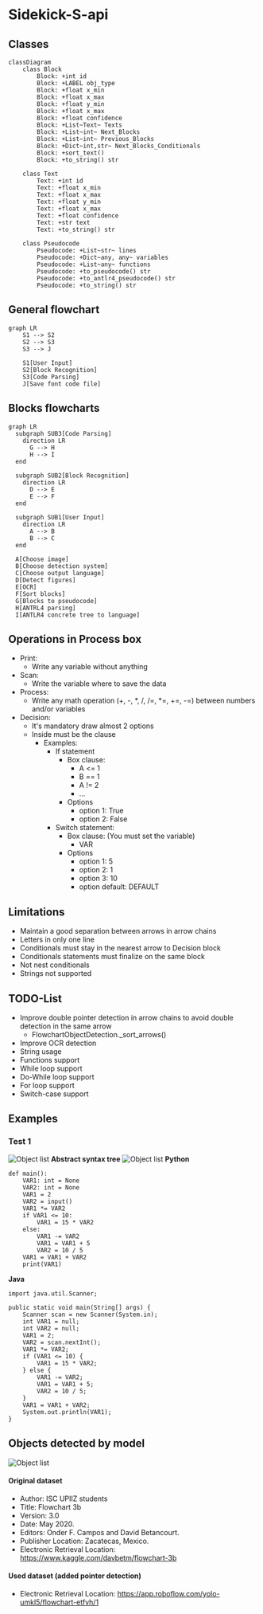 # Sidekick-S-api


## Classes
```mermaid
classDiagram
    class Block
        Block: +int id
        Block: +LABEL obj_type
        Block: +float x_min
        Block: +float x_max
        Block: +float y_min
        Block: +float x_max
        Block: +float confidence
        Block: +List~Text~ Texts
        Block: +List~int~ Next_Blocks
        Block: +List~int~ Previous_Blocks
        Block: +Dict~int,str~ Next_Blocks_Conditionals
        Block: +sort_text()
        Block: +to_string() str
      
    class Text
        Text: +int id
        Text: +float x_min
        Text: +float x_max
        Text: +float y_min
        Text: +float x_max
        Text: +float confidence
        Text: +str text
        Text: +to_string() str
    
    class Pseudocode
        Pseudocode: +List~str~ lines
        Pseudocode: +Dict~any, any~ variables
        Pseudocode: +List~any~ functions
        Pseudocode: +to_pseudocode() str
        Pseudocode: +to_antlr4_pseudocode() str
        Pseudocode: +to_string() str

```

## General flowchart
```mermaid
graph LR
    S1 --> S2
    S2 --> S3
    S3 --> J

    S1[User Input]
    S2[Block Recognition]
    S3[Code Parsing]
    J[Save font code file]
```

## Blocks flowcharts
```mermaid
graph LR
  subgraph SUB3[Code Parsing]
    direction LR
      G --> H
      H --> I
  end
  
  subgraph SUB2[Block Recognition]
    direction LR
      D --> E
      E --> F
  end
  
  subgraph SUB1[User Input]
    direction LR
      A --> B
      B --> C
  end
  
  A[Choose image]
  B[Choose detection system]
  C[Choose output language]
  D[Detect figures]
  E[OCR]
  F[Sort blocks]
  G[Blocks to pseudocode]
  H[ANTRL4 parsing]
  I[ANTLR4 concrete tree to language]
```

## Operations in Process box
- Print:
  - Write any variable without anything
- Scan:
  - Write the variable where to save the data
- Process:
  - Write any math operation (+, -, *, /, /=, *=, +=, -=) between numbers and/or variables
- Decision:
  - It's mandatory draw almost 2 options
  - Inside must be the clause
    - Examples:
      - If statement
        - Box clause: 
          - A <= 1
          - B == 1
          - A != 2
          - ...
        - Options
          - option 1: True
          - option 2: False
      - Switch statement:
        - Box clause: (You must set the variable)
          - VAR
        - Options
          - option 1: 5
          - option 2: 1
          - option 3: 10
          - option default: DEFAULT
    

## Limitations
- Maintain a good separation between arrows in arrow chains
- Letters in only one line
- Conditionals must stay in the nearest arrow to Decision block
- Conditionals statements must finalize on the same block
- Not nest conditionals
- Strings not supported

## TODO-List
- Improve double pointer detection in arrow chains to avoid double detection in the same arrow
  - FlowchartObjectDetection._sort_arrows()
- Improve OCR detection
- String usage
- Functions support
- While loop support
- Do-While loop support
- For loop support
- Switch-case support

## Examples
### Test 1
![Object list](https://raw.githubusercontent.com/alochimpasplum/Sidekick-S-TFG/Entregable_TFG/TestStuff/TestIf.jpg)
**Abstract syntax tree**
![Object list](https://raw.githubusercontent.com/alochimpasplum/Sidekick-S-TFG/Entregable_TFG/TestStuff/parseTreeIf.png)
**Python**
```
def main():
	VAR1: int = None
	VAR2: int = None
	VAR1 = 2
	VAR2 = input()
	VAR1 *= VAR2
	if VAR1 <= 10:
		VAR1 = 15 * VAR2
	else:
		VAR1 -= VAR2
		VAR1 = VAR1 + 5
		VAR2 = 10 / 5
	VAR1 = VAR1 + VAR2
	print(VAR1)
```
**Java**
```
import java.util.Scanner;

public static void main(String[] args) {
	Scanner scan = new Scanner(System.in);
	int VAR1 = null;
	int VAR2 = null;
	VAR1 = 2;
	VAR2 = scan.nextInt();
	VAR1 *= VAR2;
	if (VAR1 <= 10) {
		VAR1 = 15 * VAR2;
	} else {
		VAR1 -= VAR2;
		VAR1 = VAR1 + 5;
		VAR2 = 10 / 5;
	}
	VAR1 = VAR1 + VAR2;
	System.out.println(VAR1);
}
```


## Objects detected by model
![Object list](https://raw.githubusercontent.com/dbetm/handwritten-flowchart-with-cnn/master/model/set_shapes.png)
#### Original dataset
- Author: ISC UPIIZ students
- Title: Flowchart 3b
- Version: 3.0
- Date: May 2020.
- Editors: Onder F. Campos and David Betancourt.
- Publisher Location: Zacatecas, Mexico.
- Electronic Retrieval Location: https://www.kaggle.com/davbetm/flowchart-3b

#### Used dataset (added pointer detection)
- Electronic Retrieval Location: https://app.roboflow.com/yolo-umkl5/flowchart-etfvh/1